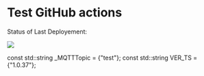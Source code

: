 
# Test GitHub actions

Status of Last Deployement:

<img src="https://github.com/petroborys/VOYAGER-LINUX/workflows/Make-opkg-package/badge.svg?branch=master">

const std::string _MQTTTopic     = {"test"};
const std::string VER_TS = {"1.0.37"};
